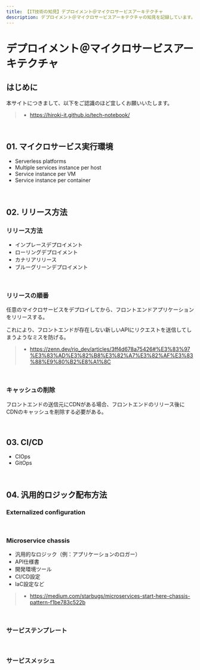 ```yaml
---
title: 【IT技術の知見】デプロイメント＠マイクロサービスアーキテクチャ
description: デプロイメント＠マイクロサービスアーキテクチャの知見を記録しています。
---
```


# デプロイメント＠マイクロサービスアーキテクチャ

## はじめに

本サイトにつきまして、以下をご認識のほど宜しくお願いいたします。

> - https://hiroki-it.github.io/tech-notebook/

<br>

## 01. マイクロサービス実行環境

- Serverless platforms
- Multiple services instance per host
- Service instance per VM
- Service instance per container

<br>

## 02. リリース方法

### リリース方法

- インプレースデプロイメント
- ローリングデプロイメント
- カナリアリリース
- ブルーグリーンデプロイメント

<br>

### リリースの順番

任意のマイクロサービスをデプロイしてから、フロントエンドアプリケーションをリリースする。

これにより、フロントエンドが存在しない新しいAPIにリクエストを送信してしまうようなミスを防げる。

> - https://zenn.dev/rio_dev/articles/3ff4d678a75426#%E3%83%97%E3%83%AD%E3%82%B8%E3%82%A7%E3%82%AF%E3%83%88%E9%80%B2%E8%A1%8C

<br>

### キャッシュの削除

フロントエンドの送信元にCDNがある場合、フロントエンドのリリース後にCDNのキャッシュを削除する必要がある。

<br>

## 03. CI/CD

- CIOps
- GitOps

<br>

## 04. 汎用的ロジック配布方法

### Externalized configuration

<br>

### Microservice chassis

- 汎用的なロジック（例：アプリケーションのロガー）
- API仕様書
- 開発環境ツール
- CI/CD設定
- IaC設定など

> - https://medium.com/starbugs/microservices-start-here-chassis-pattern-f1be783c522b

<br>

### サービステンプレート

<br>

### サービスメッシュ

<br>
